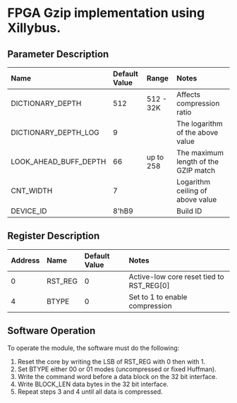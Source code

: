 # FPGA Gzip implementation using Xillybus.

## Parameter Description

| Name                  | Default Value | Range     | Notes                                |
|:----------------------|:--------------|:----------|:-------------------------------------|
| DICTIONARY_DEPTH      | 512           | 512 - 32K | Affects compression ratio            |
| DICTIONARY_DEPTH_LOG  | 9             |           | The logarithm of the above value     |
| LOOK_AHEAD_BUFF_DEPTH | 66            | up to 258 | The maximum length of the GZIP match |
| CNT_WIDTH             | 7             |           | Logarithm ceiling of above value     |
| DEVICE_ID             | 8'hB9         |           | Build ID                             |

## Register Description

| Address | Name    | Default Value | Notes                                    |
|:--------|:--------|:--------------|:-----------------------------------------|
| 0       | RST_REG | 0             | Active-low core reset tied to RST_REG[0] |
| 4       | BTYPE   | 0             | Set to 1 to enable compression           |

## Software Operation

To operate the module, the software must do the following:
1. Reset the core by writing the LSB of RST_REG with 0 then with 1.
2. Set BTYPE either 00 or 01 modes (uncompressed or fixed Huffman).
3. Write the command word before a data block on the 32 bit interface.
4. Write BLOCK_LEN data bytes in the 32 bit interface.
5. Repeat steps 3 and 4 until all data is compressed.